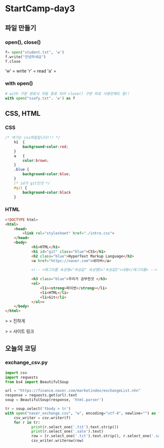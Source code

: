 # StartCamp-day3

## 파일 만들기

### open(), close()

```python
f= open("student.txt", 'w')
f.write("안녕하세요")
f.close
```

   'w' = write
	'r' = read
	'a' = 

### with open()

```python
# with 구문 완료시 자동 종료 되어 close() 구문 따로 사용안해도 됨!!
with open("ssafy.txt". 'w') as f
```
## CSS, HTML

### CSS

```css
/* 여기는 css파일입니다!!! */
    h1  {
        background-color:red;
    }
    a   {
        color:brown;
    }
    .blue {
        background-color:blue;
    }
    /* id가 git인것 */
    #git {
        background-color:black
    }
```



### HTML

```html
<!DOCTYPE html>
<html>
    <head>
        <link rel="stylesheet" href="./intro.css">
    </head>
    <body>
            <h1>HTML</h1>
            <h1 id="git" class="blue">CSS</h1>
            <h2 class="blue">HyperText Markup Language</h2>
            <a href="https://naver.com">네이버</a>
            
            <!-- <태그이름 속성명="속성값" 속성명2="속성값2">내용</태그이름> --> 
            
            <h3 class="blue">우리가 공부한것 </h3>
            <ol>
                <li><strong>파이썬</strong></li>
                <li>HTML</li>
                <li>Git</li>
            </ol>>
    </body>
</html>
```

 <strong></strong>>  = 진하게

<a href=""></a>> = 사이트 링크	




## 오늘의 코딩

### exchange_csv.py

```python
import csv
import requests
from bs4 import BeautifulSoup

url = "https://finance.naver.com/marketindex/exchangeList.nhn"
response = requests.get(url).text
soup = BeautifulSoup(response, 'html.parser')

tr = soup.select('tbody > tr')
with open("naver_exchange.csv", "w", encoding="utf-8", newline="") as f:
    csv_writer = csv.writer(f)
    for r in tr:
            print(r.select_one('.tit').text.strip())
            print(r.select_one('.sale').text)
            row = [r.select_one('.tit').text.strip(), r.select_one('.sale').text]
            csv_writer.writerow(row)
```

